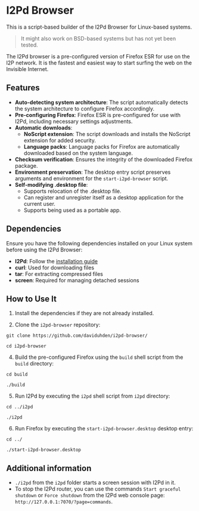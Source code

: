 # I2Pd Browser

This is a script-based builder of the I2Pd Browser for Linux-based systems.

> It might also work on BSD-based systems but has not yet been tested.

The I2Pd browser is a pre-configured version of Firefox ESR for use on the I2P network. It is the fastest and easiest way to start surfing the web on the Invisible Internet.

## Features

- **Auto-detecting system architecture**: The script automatically detects the system architecture to configure Firefox accordingly.
- **Pre-configuring Firefox**: Firefox ESR is pre-configured for use with I2Pd, including necessary settings adjustments.
- **Automatic downloads**:
  - **NoScript extension**: The script downloads and installs the NoScript extension for added security.
  - **Language packs**: Language packs for Firefox are automatically downloaded based on the system language.
- **Checksum verification**: Ensures the integrity of the downloaded Firefox package.
- **Environment preservation**: The desktop entry script preserves arguments and environment for the `start-i2pd-browser` script.
- **Self-modifying .desktop file**:
  - Supports relocation of the .desktop file.
  - Can register and unregister itself as a desktop application for the current user.
  - Supports being used as a portable app.

## Dependencies

Ensure you have the following dependencies installed on your Linux system before using the I2Pd Browser:

- **I2Pd**: Follow the [installation guide](https://i2pd.readthedocs.io/en/latest/user-guide/install/#linux)
- **curl**: Used for downloading files
- **tar**: For extracting compressed files
- **screen**: Required for managing detached sessions

## How to Use It

1. Install the dependencies if they are not already installed.
    
3. Clone the `i2pd-browser` repository:

```
git clone https://github.com/daviduhden/i2pd-browser/
```
```
cd i2pd-browser
```

4. Build the pre-configured Firefox using the `build` shell script from the `build` directory:

```
cd build
```
```
./build
```

5. Run I2Pd by executing the `i2pd` shell script from `i2pd` directory:

```
cd ../i2pd
```
```
./i2pd
```

6. Run Firefox by executing the `start-i2pd-browser.desktop` desktop entry:

```
cd ../
```
```
./start-i2pd-browser.desktop
```

## Additional information

- `./i2pd` from the `i2pd` folder starts a screen session with I2Pd in it.
- To stop the I2Pd router, you can use the commands `Start graceful shutdown` or `Force shutdown` from the I2Pd web console page: `http://127.0.0.1:7070/?page=commands`.

